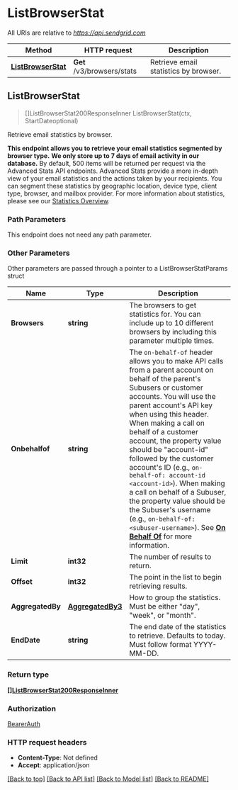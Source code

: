 # ListBrowserStat

All URIs are relative to *https://api.sendgrid.com*

Method | HTTP request | Description
------------- | ------------- | -------------
[**ListBrowserStat**](ListBrowserStat.md#ListBrowserStat) | **Get** /v3/browsers/stats | Retrieve email statistics by browser.



## ListBrowserStat

> []ListBrowserStat200ResponseInner ListBrowserStat(ctx, StartDateoptional)

Retrieve email statistics by browser.

**This endpoint allows you to retrieve your email statistics segmented by browser type.**  **We only store up to 7 days of email activity in our database.** By default, 500 items will be returned per request via the Advanced Stats API endpoints.  Advanced Stats provide a more in-depth view of your email statistics and the actions taken by your recipients. You can segment these statistics by geographic location, device type, client type, browser, and mailbox provider. For more information about statistics, please see our [Statistics Overview](https://sendgrid.com/docs/ui/analytics-and-reporting/stats-overview/).

### Path Parameters

This endpoint does not need any path parameter.

### Other Parameters

Other parameters are passed through a pointer to a ListBrowserStatParams struct


Name | Type | Description
------------- | ------------- | -------------
**Browsers** | **string** | The browsers to get statistics for. You can include up to 10 different browsers by including this parameter multiple times.
**Onbehalfof** | **string** | The `on-behalf-of` header allows you to make API calls from a parent account on behalf of the parent's Subusers or customer accounts. You will use the parent account's API key when using this header. When making a call on behalf of a customer account, the property value should be \"account-id\" followed by the customer account's ID (e.g., `on-behalf-of: account-id <account-id>`). When making a call on behalf of a Subuser, the property value should be the Subuser's username (e.g., `on-behalf-of: <subuser-username>`). See [**On Behalf Of**](https://docs.sendgrid.com/api-reference/how-to-use-the-sendgrid-v3-api/on-behalf-of) for more information.
**Limit** | **int32** | The number of results to return.
**Offset** | **int32** | The point in the list to begin retrieving results.
**AggregatedBy** | [**AggregatedBy3**](AggregatedBy3AggregatedBy3.md) | How to group the statistics. Must be either \"day\", \"week\", or \"month\".
**EndDate** | **string** | The end date of the statistics to retrieve. Defaults to today. Must follow format YYYY-MM-DD.

### Return type

[**[]ListBrowserStat200ResponseInner**](ListBrowserStat200ResponseInner.md)

### Authorization

[BearerAuth](../README.md#BearerAuth)

### HTTP request headers

- **Content-Type**: Not defined
- **Accept**: application/json

[[Back to top]](#) [[Back to API list]](../README.md#documentation-for-api-endpoints)
[[Back to Model list]](../README.md#documentation-for-models)
[[Back to README]](../README.md)

